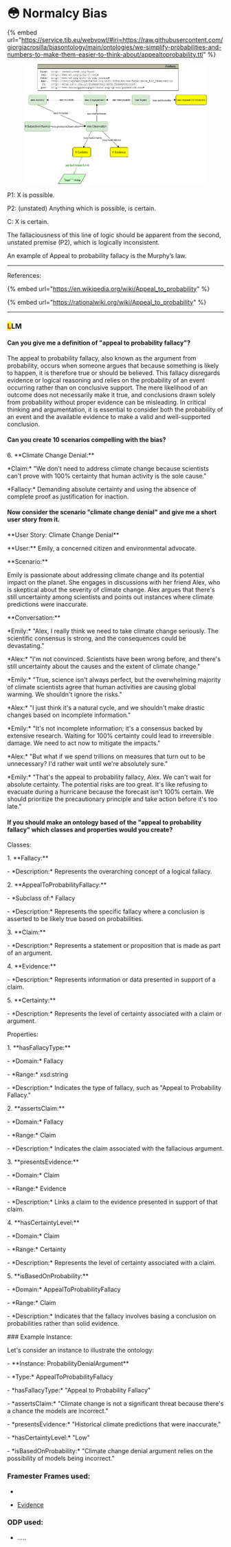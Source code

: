 # 😳 Normalcy Bias

{% embed url="https://service.tib.eu/webvowl/#iri=https://raw.githubusercontent.com/giorgiacrosilla/biasontology/main/ontologies/we-simplify-probabilities-and-numbers-to-make-them-easier-to-think-about/appealtoprobability.ttl" %}

<figure><img src="giorgiabias-appealtoprobability2.drawio.png" alt=""><figcaption></figcaption></figure>

P1: X is possible.

P2: (unstated) Anything which is possible, is certain.

C: X is certain.

The fallaciousness of this line of logic should be apparent from the second, unstated premise (P2), which is logically inconsistent.

An example of Appeal to probability fallacy is the Murphy’s law.

***

References:

{% embed url="https://en.wikipedia.org/wiki/Appeal_to_probability" %}

{% embed url="https://rationalwiki.org/wiki/Appeal_to_probability" %}

***

### <mark style="color:red;">L</mark>LM

#### Can you give me a definition of "appeal to probability fallacy"?

The appeal to probability fallacy, also known as the argument from probability, occurs when someone argues that because something is likely to happen, it is therefore true or should be believed. This fallacy disregards evidence or logical reasoning and relies on the probability of an event occurring rather than on conclusive support. The mere likelihood of an outcome does not necessarily make it true, and conclusions drawn solely from probability without proper evidence can be misleading. In critical thinking and argumentation, it is essential to consider both the probability of an event and the available evidence to make a valid and well-supported conclusion.

#### Can you create 10 scenarios compelling with the bias?

6\. \*\*Climate Change Denial:\*\*

\*Claim:\* "We don't need to address climate change because scientists can't prove with 100% certainty that human activity is the sole cause."

\*Fallacy:\* Demanding absolute certainty and using the absence of complete proof as justification for inaction.

#### Now consider the scenario "climate change denial" and give me a short user story from it.

\*\*User Story: Climate Change Denial\*\*

\*\*User:\*\* Emily, a concerned citizen and environmental advocate.

\*\*Scenario:\*\*

Emily is passionate about addressing climate change and its potential impact on the planet. She engages in discussions with her friend Alex, who is skeptical about the severity of climate change. Alex argues that there's still uncertainty among scientists and points out instances where climate predictions were inaccurate.

\*\*Conversation:\*\*

\*Emily:\* "Alex, I really think we need to take climate change seriously. The scientific consensus is strong, and the consequences could be devastating."

\*Alex:\* "I'm not convinced. Scientists have been wrong before, and there's still uncertainty about the causes and the extent of climate change."

\*Emily:\* "True, science isn't always perfect, but the overwhelming majority of climate scientists agree that human activities are causing global warming. We shouldn't ignore the risks."

\*Alex:\* "I just think it's a natural cycle, and we shouldn't make drastic changes based on incomplete information."

\*Emily:\* "It's not incomplete information; it's a consensus backed by extensive research. Waiting for 100% certainty could lead to irreversible damage. We need to act now to mitigate the impacts."

\*Alex:\* "But what if we spend trillions on measures that turn out to be unnecessary? I'd rather wait until we're absolutely sure."

\*Emily:\* "That's the appeal to probability fallacy, Alex. We can't wait for absolute certainty. The potential risks are too great. It's like refusing to evacuate during a hurricane because the forecast isn't 100% certain. We should prioritize the precautionary principle and take action before it's too late."

#### If you should make an ontology based of the "appeal to probability fallacy" which classes and properties would you create?

Classes:

1\. \*\*Fallacy:\*\*

\- \*Description:\* Represents the overarching concept of a logical fallacy.

2\. \*\*AppealToProbabilityFallacy:\*\*

\- \*Subclass of:\* Fallacy

\- \*Description:\* Represents the specific fallacy where a conclusion is asserted to be likely true based on probabilities.

3\. \*\*Claim:\*\*

\- \*Description:\* Represents a statement or proposition that is made as part of an argument.

4\. \*\*Evidence:\*\*

\- \*Description:\* Represents information or data presented in support of a claim.

5\. \*\*Certainty:\*\*

\- \*Description:\* Represents the level of certainty associated with a claim or argument.

Properties:

1\. \*\*hasFallacyType:\*\*

\- \*Domain:\* Fallacy

\- \*Range:\* xsd:string

\- \*Description:\* Indicates the type of fallacy, such as "Appeal to Probability Fallacy."

2\. \*\*assertsClaim:\*\*

\- \*Domain:\* Fallacy

\- \*Range:\* Claim

\- \*Description:\* Indicates the claim associated with the fallacious argument.

3\. \*\*presentsEvidence:\*\*

\- \*Domain:\* Claim

\- \*Range:\* Evidence

\- \*Description:\* Links a claim to the evidence presented in support of that claim.

4\. \*\*hasCertaintyLevel:\*\*

\- \*Domain:\* Claim

\- \*Range:\* Certainty

\- \*Description:\* Represents the level of certainty associated with a claim.

5\. \*\*isBasedOnProbability:\*\*

\- \*Domain:\* AppealToProbabilityFallacy

\- \*Range:\* Claim

\- \*Description:\* Indicates that the fallacy involves basing a conclusion on probabilities rather than solid evidence.

\### Example Instance:

Let's consider an instance to illustrate the ontology:

\- \*\*Instance: ProbabilityDenialArgument\*\*

\- \*Type:\* AppealToProbabilityFallacy

\- \*hasFallacyType:\* "Appeal to Probability Fallacy"

\- \*assertsClaim:\* "Climate change is not a significant threat because there's a chance the models are incorrect."

\- \*presentsEvidence:\* "Historical climate predictions that were inaccurate."

\- \*hasCertaintyLevel:\* "Low"

\- \*isBasedOnProbability:\* "Climate change denial argument relies on the possibility of models being incorrect."

### Framester Frames used:

*

<!---->

* [Evidence](https://w3id.org/framester/data/framestercore/Evidence)

### ODP used:

* .....
